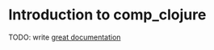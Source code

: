 # Introduction to comp_clojure

TODO: write [great documentation](http://jacobian.org/writing/what-to-write/)
